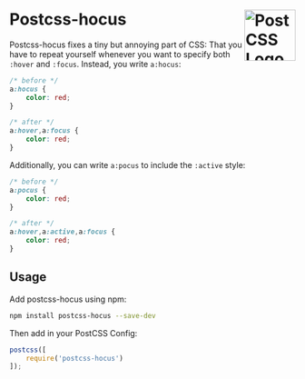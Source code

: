 # Postcss-hocus <a href="https://github.com/postcss/postcss"><img src="https://postcss.github.io/postcss/logo.svg" alt="PostCSS Logo" width="90" height="90" align="right"></a>

Postcss-hocus fixes a tiny but annoying part of CSS: That you have to repeat yourself whenever you want to specify both `:hover` and `:focus`. Instead, you write `a:hocus`:

```css
/* before */
a:hocus {
	color: red;
}

/* after */
a:hover,a:focus {
	color: red;
}
```
Additionally, you can write `a:pocus` to include the `:active` style:
```css
/* before */
a:pocus {
	color: red;
}

/* after */
a:hover,a:active,a:focus {
	color: red;
}
```
## Usage
Add postcss-hocus using npm:

```bash
npm install postcss-hocus --save-dev
```
Then add in your PostCSS Config:

```js
postcss([
	require('postcss-hocus')
]);
```
